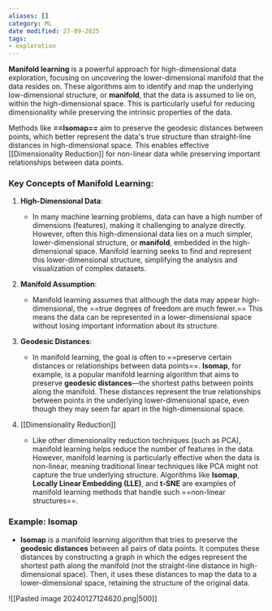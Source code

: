 ```yaml
---
aliases: []
category: ML
date modified: 27-09-2025
tags:
- exploration
---
```

**Manifold learning** is a powerful approach for high-dimensional data exploration, focusing on uncovering the lower-dimensional manifold that the data resides on. These algorithms aim to identify and map the underlying low-dimensional structure, or **manifold**, that the data is assumed to lie on, within the high-dimensional space. This is particularly useful for reducing dimensionality while preserving the intrinsic properties of the data.

Methods like **==Isomap==** aim to preserve the geodesic distances between points, which better represent the data's true structure than straight-line distances in high-dimensional space. This enables effective [[Dimensionality Reduction]] for non-linear data while preserving important relationships between data points.

### Key Concepts of Manifold Learning:

1. **High-Dimensional Data**:
   - In many machine learning problems, data can have a high number of dimensions (features), making it challenging to analyze directly. However, often this high-dimensional data lies on a much simpler, lower-dimensional structure, or **manifold**, embedded in the high-dimensional space. Manifold learning seeks to find and represent this lower-dimensional structure, simplifying the analysis and visualization of complex datasets.

2. **Manifold Assumption**:
   - Manifold learning assumes that although the data may appear high-dimensional, the ==true degrees of freedom are much fewer.== This means the data can be represented in a lower-dimensional space without losing important information about its structure.

3. **Geodesic Distances**:
   - In manifold learning, the goal is often to ==preserve certain distances or relationships between data points==. **Isomap**, for example, is a popular manifold learning algorithm that aims to preserve **geodesic distances**—the shortest paths between points along the manifold. These distances represent the true relationships between points in the underlying lower-dimensional space, even though they may seem far apart in the high-dimensional space.

4. [[Dimensionality Reduction]]
   - Like other dimensionality reduction techniques (such as PCA), manifold learning helps reduce the number of features in the data. However, manifold learning is particularly effective when the data is non-linear, meaning traditional linear techniques like PCA might not capture the true underlying structure. Algorithms like **Isomap**, **Locally Linear Embedding (LLE)**, and **t-SNE** are examples of manifold learning methods that handle such ==non-linear structures==.
### Example: Isomap

- **Isomap** is a manifold learning algorithm that tries to preserve the **geodesic distances** between all pairs of data points. It computes these distances by constructing a graph in which the edges represent the shortest path along the manifold (not the straight-line distance in high-dimensional space). Then, it uses these distances to map the data to a lower-dimensional space, retaining the structure of the original data.

![[Pasted image 20240127124620.png|500]]


